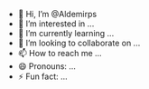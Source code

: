 - 👋 Hi, I’m @Aldemirps
- 👀 I’m interested in ...
- 🌱 I’m currently learning ...
- 💞️ I’m looking to collaborate on ...
- 📫 How to reach me ...
- 😄 Pronouns: ...
- ⚡ Fun fact: ...

<!---
Aldemirps/Aldemirps is a ✨ special ✨ repository because its `README.md` (this file) appears on your GitHub profile.
You can click the Preview link to take a look at your changes.
--->
